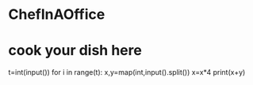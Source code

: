 # ChefInAOffice
# cook your dish here
t=int(input())
for i in range(t):
    x,y=map(int,input().split())
    x=x*4
    print(x+y)

